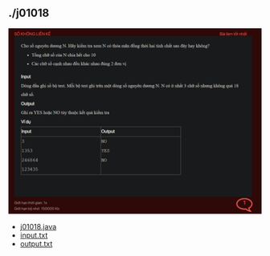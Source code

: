 ## ./j01018
![alt text](image.png)

- [j01018.java](j01018.java)
- [input.txt](input.txt)
- [output.txt](output.txt)
